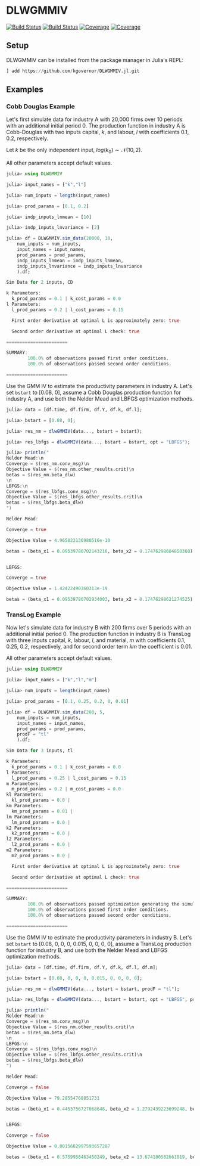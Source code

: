 # DLWGMMIV

[![Build Status](https://travis-ci.com/kgovernor/DLWGMMIV.jl.svg?branch=master)](https://travis-ci.com/kgovernor/DLWGMMIV.jl)
[![Build Status](https://ci.appveyor.com/api/projects/status/github/kgovernor/DLWGMMIV.jl?svg=true)](https://ci.appveyor.com/project/kgovernor/DLWGMMIV-jl)
[![Coverage](https://codecov.io/gh/kgovernor/DLWGMMIV.jl/branch/master/graph/badge.svg)](https://codecov.io/gh/kgovernor/DLWGMMIV.jl)
[![Coverage](https://coveralls.io/repos/github/kgovernor/DLWGMMIV.jl/badge.svg?branch=master)](https://coveralls.io/github/kgovernor/DLWGMMIV.jl?branch=master)


## Setup

DLWGMMIV can be installed from the package manager in Julia's REPL:

```julia
] add https://github.com/kgovernor/DLWGMMIV.jl.git
```

## Examples
### Cobb Douglas Example
Let's first simulate data for industry A with 20,000 firms over 10 periods with an additional initial period 0. The production function in industry A is Cobb-Douglas with two inputs capital, $k$, and labour, $l$ with coefficients 0.1, 0.2, respectively.

Let $k$ be the only independent input, $log(k_0) \sim \mathcal{N}(10, 2)$. 

All other parameters accept default values.

```julia
julia> using DLWGMMIV

julia> input_names = ["k","l"]

julia> num_inputs = length(input_names)

julia> prod_params = [0.1, 0.2]

julia> indp_inputs_lnmean = [10]

julia> indp_inputs_lnvariance = [2]

julia> df = DLWGMMIV.sim_data(20000, 10, 
    num_inputs = num_inputs,
    input_names = input_names, 
    prod_params = prod_params, 
    indp_inputs_lnmean = indp_inputs_lnmean, 
    indp_inputs_lnvariance = indp_inputs_lnvariance
    ).df;

Sim Data for 2 inputs, CD

k Parameters:
  k_prod_params = 0.1 | k_cost_params = 0.0
l Parameters:
  l_prod_params = 0.2 | l_cost_params = 0.15

  First order derivative at optimal L is approximately zero: true

  Second order derivative at optimal L check: true

=======================

SUMMARY:
        100.0% of observations passed first order conditions.
        100.0% of observations passed second order conditions.

=======================
```

Use the GMM IV to estimate the productivity parameters in industry A. Let's set `bstart` to [0.08, 0], assume a Cobb Douglas production function for industry A, and use both the Nelder Mead and LBFGS optimization methods. 

```julia
julia> data = [df.time, df.firm, df.Y, df.k, df.l];

julia> bstart = [0.08, 0];

julia> res_nm = dlwGMMIV(data..., bstart = bstart);

julia> res_lbfgs = dlwGMMIV(data..., bstart = bstart, opt = "LBFGS");

julia> println("
Nelder Mead:\n
Converge = $(res_nm.conv_msg)\n
Objective Value = $(res_nm.other_results.crit)\n
betas = $(res_nm.beta_dlw)
\n
LBFGS:\n
Converge = $(res_lbfgs.conv_msg)\n
Objective Value = $(res_lbfgs.other_results.crit)\n
betas = $(res_lbfgs.beta_dlw)
")

Nelder Mead:

Converge = true

Objective Value = 4.965822136980516e-10

betas = (beta_x1 = 0.09539780702143216, beta_x2 = 0.17476298604850368)


LBFGS:

Converge = true

Objective Value = 1.42422490360313e-19

betas = (beta_x1 = 0.09539780702934003, beta_x2 = 0.17476298621274525)
```

### TransLog Example
Now let's simulate data for industry B with 200 firms over 5 periods with an additional initial period 0. The production function in industry B is TransLog with three inputs capital, $k$, labour, $l$, and material, $m$ with coefficients 0.1, 0.25, 0.2, respectively, and for second order term $km$ the coefficient is 0.01.

All other parameters accept default values.

```julia
julia> using DLWGMMIV

julia> input_names = ["k","l","m"]

julia> num_inputs = length(input_names)

julia> prod_params = [0.1, 0.25, 0.2, 0, 0.01]

julia> df = DLWGMMIV.sim_data(200, 5, 
    num_inputs = num_inputs,
    input_names = input_names, 
    prod_params = prod_params,
    prodF = "tl" 
    ).df;

Sim Data for 3 inputs, tl

k Parameters:
  k_prod_params = 0.1 | k_cost_params = 0.0
l Parameters:
  l_prod_params = 0.25 | l_cost_params = 0.15
m Parameters:
  m_prod_params = 0.2 | m_cost_params = 0.0
kl Parameters:
  kl_prod_params = 0.0 |
km Parameters:
  km_prod_params = 0.01 |
lm Parameters:
  lm_prod_params = 0.0 |
k2 Parameters:
  k2_prod_params = 0.0 |
l2 Parameters:
  l2_prod_params = 0.0 |
m2 Parameters:
  m2_prod_params = 0.0 |

  First order derivative at optimal L is approximately zero: true

  Second order derivative at optimal L check: true

=======================

SUMMARY:
        100.0% of observations passed optimization generating the simulated data.
        100.0% of observations passed first order conditions.
        100.0% of observations passed second order conditions.

=======================
```

Use the GMM IV to estimate the productivity parameters in industry B. Let's set `bstart` to [0.08, 0, 0, 0, 0.015, 0, 0, 0, 0], assume a TransLog production function for industry B, and use both the Nelder Mead and LBFGS optimization methods. 

```julia
julia> data = [df.time, df.firm, df.Y, df.k, df.l, df.m];

julia> bstart = [0.08, 0, 0, 0, 0.015, 0, 0, 0, 0];

julia> res_nm = dlwGMMIV(data..., bstart = bstart, prodF = "tl");

julia> res_lbfgs = dlwGMMIV(data..., bstart = bstart, opt = "LBFGS", prodF = "tl");

julia> println("
Nelder Mead:\n
Converge = $(res_nm.conv_msg)\n
Objective Value = $(res_nm.other_results.crit)\n
betas = $(res_nm.beta_dlw)
\n
LBFGS:\n
Converge = $(res_lbfgs.conv_msg)\n
Objective Value = $(res_lbfgs.other_results.crit)\n
betas = $(res_lbfgs.beta_dlw)
")

Nelder Mead:

Converge = false

Objective Value = 79.28554768851731

betas = (beta_x1 = 0.4453756727068648, beta_x2 = 1.2792439223699248, beta_x3 = -0.5006920829608563, beta_x1x2 = -0.21300433972699703, beta_x1x3 = 0.19994522566063533, beta_x2x3 = 0.0881743447457756, beta_x12 = -0.05639552788752075, beta_x22 = 0.08837596941633362, beta_x32 = -0.14734946617896608)


LBFGS:

Converge = false

Objective Value = 0.0015682997593657287

betas = (beta_x1 = 0.5759958463450249, beta_x2 = 13.674180582661819, beta_x3 = -9.992663746360366, beta_x1x2 = 4.593764648836302, beta_x1x3 = -4.5375950132058565, beta_x2x3 = -1.7111532397047498, beta_x12 = 0.11862766042073726, beta_x22 = -7.3662414691120714, beta_x32 = 7.057850742289901)
```



